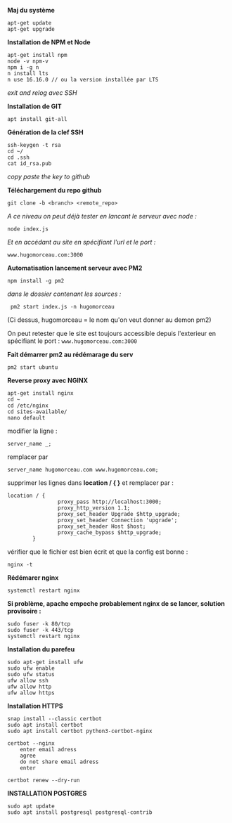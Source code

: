 **Maj du système**
```
apt-get update 
apt-get upgrade
```
**Installation de NPM et Node**
```
apt-get install npm
node -v npm-v
npm i -g n
n install lts
n use 16.16.0 // ou la version installée par LTS
```
*exit and relog avec SSH*

**Installation de GIT**
```
apt install git-all
```
**Génération de la clef SSH**
```
ssh-keygen -t rsa
cd ~/
cd .ssh
cat id_rsa.pub
```
*copy paste the key to github*

**Téléchargement du repo github**
```
git clone -b <branch> <remote_repo>
```
*A ce niveau on peut déjà tester en lancant le serveur avec node :*
```
node index.js 
```
*Et en accédant au site en spécifiant l'url et le port :* 
```
www.hugomorceau.com:3000
```

**Automatisation lancement serveur avec PM2**
```
npm install -g pm2
```
*dans le dossier contenant les sources :*
```
 pm2 start index.js -n hugomorceau 
 ```
(Ci dessus, hugomorceau = le nom qu'on veut donner au demon pm2)

On peut retester que le site est toujours accessible depuis l'exterieur en spécifiant le port :
```www.hugomorceau.com:3000```

**Fait démarrer pm2 au rédémarage du serv**
```
pm2 start ubuntu
```

**Reverse proxy avec NGINX**
```
apt-get install nginx
cd ~
cd /etc/nginx
cd sites-available/
nano default
```
modifier la ligne :  
```
server_name _;
```  
remplacer par 
```
server_name hugomorceau.com www.hugomorceau.com;
```
			
supprimer les lignes dans **location / { }** et remplacer par :  
```
location / {
                proxy_pass http://localhost:3000;
                proxy_http_version 1.1;
                proxy_set_header Upgrade $http_upgrade;
                proxy_set_header Connection 'upgrade';
                proxy_set_header Host $host;
                proxy_cache_bypass $http_upgrade;
        }
```

vérifier que le fichier est bien écrit et que la config est bonne : 
```
nginx -t
```
**Rédémarer nginx**
```
systemctl restart nginx
```
**Si problème, apache empeche probablement nginx de se lancer, solution provisoire :**  
```
sudo fuser -k 80/tcp
sudo fuser -k 443/tcp
systemctl restart nginx 
```

**Installation du parefeu**
```
sudo apt-get install ufw
sudo ufw enable
sudo ufw status
ufw allow ssh
ufw allow http
ufw allow https
```

**Installation HTTPS**
```
snap install --classic certbot
sudo apt install certbot
sudo apt install certbot python3-certbot-nginx

certbot --nginx
	enter email adress
	agree
	do not share email adress
	enter
	
certbot renew --dry-run
```
**INSTALLATION POSTGRES**
```
sudo apt update
sudo apt install postgresql postgresql-contrib
```
